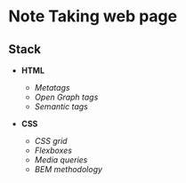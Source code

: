 # Note Taking web page

## Stack

- **HTML**

  - _Metatags_
  - _Open Graph tags_
  - _Semantic tags_

- **CSS**

  - _CSS grid_
  - _Flexboxes_
  - _Media queries_
  - _BEM methodology_
